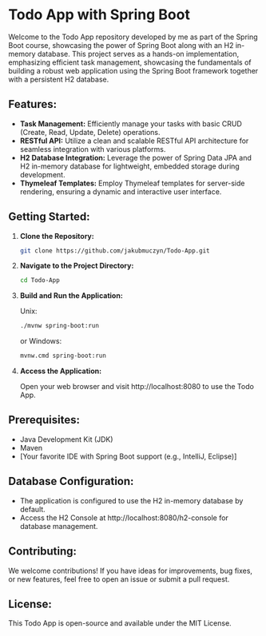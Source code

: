 # Todo App with Spring Boot

Welcome to the Todo App repository developed by me as part of the Spring Boot course, showcasing the power of Spring Boot along with an H2 in-memory database. This project serves as a hands-on implementation, emphasizing efficient task management, showcasing the fundamentals of building a robust web application using the Spring Boot framework together with a persistent H2 database.

## Features:

- **Task Management:** Efficiently manage your tasks with basic CRUD (Create, Read, Update, Delete) operations.
- **RESTful API:** Utilize a clean and scalable RESTful API architecture for seamless integration with various platforms.
- **H2 Database Integration:** Leverage the power of Spring Data JPA and H2 in-memory database for lightweight, embedded storage during development.
- **Thymeleaf Templates:** Employ Thymeleaf templates for server-side rendering, ensuring a dynamic and interactive user interface.

## Getting Started:

1. **Clone the Repository:**
   ```bash
   git clone https://github.com/jakubmuczyn/Todo-App.git
   ```

2. **Navigate to the Project Directory:**
   ```bash
   cd Todo-App
   ```

3. **Build and Run the Application:**

   Unix:
   ```bash
   ./mvnw spring-boot:run
   ```
   or Windows:
   ```bash
   mvnw.cmd spring-boot:run
   ```
   
4. **Access the Application:**

   Open your web browser and visit http://localhost:8080 to use the Todo App.

## Prerequisites:
- Java Development Kit (JDK)
- Maven
- [Your favorite IDE with Spring Boot support (e.g., IntelliJ, Eclipse)]
  
## Database Configuration:
- The application is configured to use the H2 in-memory database by default.
- Access the H2 Console at http://localhost:8080/h2-console for database management.

## Contributing:
We welcome contributions! If you have ideas for improvements, bug fixes, or new features, feel free to open an issue or submit a pull request.

## License:
This Todo App is open-source and available under the MIT License.
